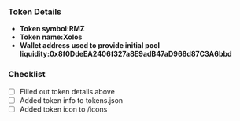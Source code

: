 ### Token Details
- **Token symbol:RMZ**
- **Token name:Xolos**
- **Wallet address used to provide initial pool liquidity:0x8f0DdeEA2406f327a8E9adB47aD968d87C3A6bbd**

### Checklist
- [ ] Filled out token details above
- [ ] Added token info to tokens.json
- [ ] Added token icon to /icons

